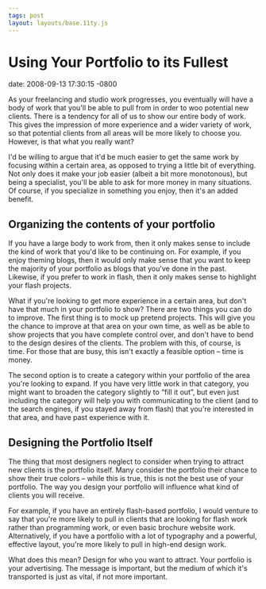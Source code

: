 ```yaml
---
tags: post
layout: layouts/base.11ty.js
---
```


# Using Your Portfolio to its Fullest

date: 2008-09-13 17:30:15 -0800

As your freelancing and studio work progresses, you eventually will have a body of work that you'll be able to pull from in order to woo potential new clients. There is a tendency for all of us to show our entire body of work. This gives the impression of more experience and a wider variety of work, so that potential clients from all areas will be more likely to choose you. However, is that what you really want?

I'd be willing to argue that it'd be much easier to get the same work by focusing within a certain area, as opposed to trying a little bit of everything. Not only does it make your job easier (albeit a bit more monotonous), but being a specialist, you'll be able to ask for more money in many situations. Of course, if you specialize in something you enjoy, then it's an added benefit.

## Organizing the contents of your portfolio

If you have a large body to work from, then it only makes sense to include the kind of work that you'd like to be continuing on. For example, if you enjoy theming blogs, then it would only make sense that you want to keep the majority of your portfolio as blogs that you've done in the past. Likewise, if you prefer to work in flash, then it only makes sense to highlight your flash projects.

What if you're looking to get more experience in a certain area, but don't have that much in your portfolio to show? There are two things you can do to improve. The first thing is to mock up pretend projects. This will give you the chance to improve at that area on your own time, as well as be able to show projects that you have complete control over, and don't have to bend to the design desires of the clients. The problem with this, of course, is time. For those that are busy, this isn't exactly a feasible option – time is money.

The second option is to create a category within your portfolio of the area you're looking to expand. If you have very little work in that category, you might want to broaden the category slightly to “fill it out”, but even just including the category will help you with communicating to the client (and to the search engines, if you stayed away from flash) that you're interested in that area, and have past experience with it.

## Designing the Portfolio Itself

The thing that most designers neglect to consider when trying to attract new clients is the portfolio itself. Many consider the portfolio their chance to show their true colors – while this is true, this is not the best use of your portfolio. The way you design your portfolio will influence what kind of clients you will receive.

For example, if you have an entirely flash-based portfolio, I would venture to say that you're more likely to pull in clients that are looking for flash work rather than programming work, or even basic brochure website work. Alternatively, if you have a portfolio with a lot of typography and a powerful, effective layout, you're more likely to pull in high-end design work.

What does this mean? Design for who you want to attract. Your portfolio is your advertising. The message is important, but the medium of which it's transported is just as vital, if not more important.
